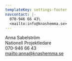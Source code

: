```yaml
---
templateKey: settings-footer
navcontact: |-
  070-946 66 43\
  <mailto:info@knashemma.se>
---
```

Anna Sabelström  
Nationell Projektledare  
070-946 66 43  
<mailto:anna@knashemma.se>
